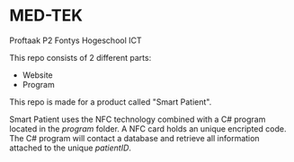 MED-TEK
=======

Proftaak P2 Fontys Hogeschool ICT

This repo consists of 2 different parts:
<ul>
  <li>Website</li>
  <li>Program</li>
</ul>

This repo is made for a product called "Smart Patient".

Smart Patient uses the NFC technology combined with a C# program located in the <i>program</i> folder.
A NFC card holds an unique encripted code. The C# program will contact a database and retrieve all information attached to the unique <i>patientID</i>.

